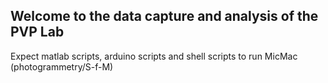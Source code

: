 ## Welcome to the data capture and analysis of the PVP Lab 

Expect matlab scripts, arduino scripts and shell scripts to run MicMac (photogrammetry/S-f-M) 

